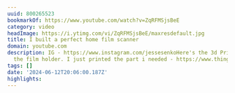 ```yaml
---
uuid: 800265523
bookmarkOf: https://www.youtube.com/watch?v=ZqRFMSjsBeE
category: video
headImage: https://i.ytimg.com/vi/ZqRFMSjsBeE/maxresdefault.jpg
title: I built a perfect home film scanner
domain: youtube.com
description: IG - https://www.instagram.com/jessesenkoHere's the 3d Printer file for
  the film holder. I just printed the part i needed - https://www.thingiverse.com/thing...
tags: []
date: '2024-06-12T20:06:00.187Z'
highlights: 
---
```




